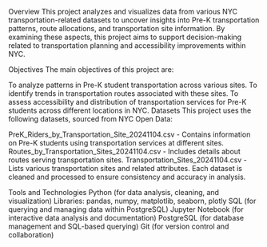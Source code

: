 Overview
This project analyzes and visualizes data from various NYC transportation-related datasets to uncover insights into Pre-K transportation patterns, route allocations, and transportation site information. By examining these aspects, this project aims to support decision-making related to transportation planning and accessibility improvements within NYC.

Objectives
The main objectives of this project are:

To analyze patterns in Pre-K student transportation across various sites.
To identify trends in transportation routes associated with these sites.
To assess accessibility and distribution of transportation services for Pre-K students across different locations in NYC.
Datasets
This project uses the following datasets, sourced from NYC Open Data:

PreK_Riders_by_Transportation_Site_20241104.csv - Contains information on Pre-K students using transportation services at different sites.
Routes_by_Transportation_Sites_20241104.csv - Includes details about routes serving transportation sites.
Transportation_Sites_20241104.csv - Lists various transportation sites and related attributes.
Each dataset is cleaned and processed to ensure consistency and accuracy in analysis.

Tools and Technologies
Python (for data analysis, cleaning, and visualization)
Libraries: pandas, numpy, matplotlib, seaborn, plotly
SQL (for querying and managing data within PostgreSQL)
Jupyter Notebook (for interactive data analysis and documentation)
PostgreSQL (for database management and SQL-based querying)
Git (for version control and collaboration)
